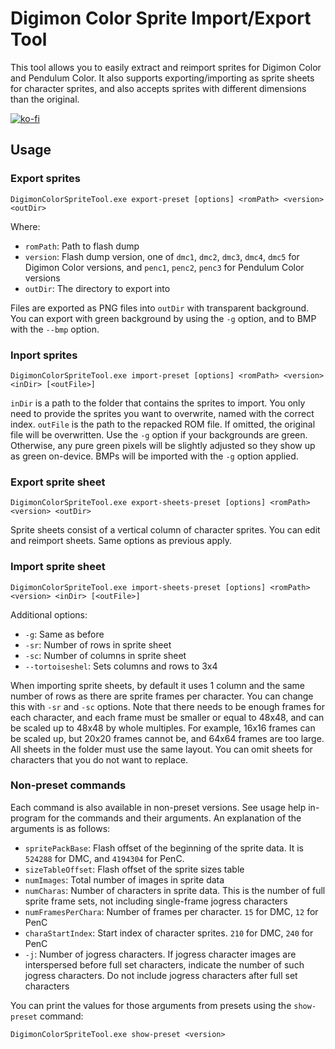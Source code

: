 Digimon Color Sprite Import/Export Tool
=======================================

This tool allows you to easily extract and reimport sprites for Digimon Color
and Pendulum Color. It also supports exporting/importing as sprite sheets for
character sprites, and also accepts sprites with different dimensions than the
original.

[![ko-fi](https://ko-fi.com/img/githubbutton_sm.svg)](https://ko-fi.com/C0C81P4PX)

Usage
-----

### Export sprites

```
DigimonColorSpriteTool.exe export-preset [options] <romPath> <version> <outDir>
```

Where:
- `romPath`: Path to flash dump
- `version`: Flash dump version, one of `dmc1`, `dmc2`, `dmc3`, `dmc4`, `dmc5`
  for Digimon Color versions, and `penc1`, `penc2`, `penc3` for Pendulum Color
  versions
- `outDir`: The directory to export into

Files are exported as PNG files into `outDir` with transparent background.
You can export with green background by using the `-g` option, and to BMP with
the `--bmp` option.

### Inport sprites

```
DigimonColorSpriteTool.exe import-preset [options] <romPath> <version> <inDir> [<outFile>]
```

`inDir` is a path to the folder that contains the sprites to import. You
only need to provide the sprites you want to overwrite, named with the correct
index. `outFile` is the path to the repacked ROM file. If omitted, the
original file will be overwritten. Use the `-g` option if your backgrounds are
green. Otherwise, any pure green pixels will be slightly adjusted so they show
up as green on-device. BMPs will be imported with the `-g` option applied.

### Export sprite sheet

```
DigimonColorSpriteTool.exe export-sheets-preset [options] <romPath> <version> <outDir>
```

Sprite sheets consist of a vertical column of character sprites. You can edit
and reimport sheets. Same options as previous apply.


### Import sprite sheet

```
DigimonColorSpriteTool.exe import-sheets-preset [options] <romPath> <version> <inDir> [<outFile>]
```

Additional options:
- `-g`: Same as before
- `-sr`: Number of rows in sprite sheet
- `-sc`: Number of columns in sprite sheet
- `--tortoiseshel`: Sets columns and rows to 3x4

When importing sprite sheets, by default it uses 1 column and the same number of
rows as there are sprite frames per character. You can change this with `-sr`
and `-sc` options. Note that there needs to be enough frames for each character,
and each frame must be smaller or equal to 48x48, and can be scaled up to 48x48
by whole multiples. For example, 16x16 frames can be scaled up, but 20x20 frames
cannot be, and 64x64 frames are too large. All sheets in the folder must use the
same layout. You can omit sheets for characters that you do not want to replace.

### Non-preset commands

Each command is also available in non-preset versions. See usage help in-program
for the commands and their arguments. An explanation of the arguments is as
follows:

- `spritePackBase`: Flash offset of the beginning of the sprite data. It is
  `524288` for DMC, and `4194304` for PenC.
- `sizeTableOffset`: Flash offset of the sprite sizes table
- `numImages`: Total number of images in sprite data
- `numCharas`: Number of characters in sprite data. This is the number of full
  sprite frame sets, not including single-frame jogress characters
- `numFramesPerChara`: Number of frames per character. `15` for DMC, `12` for
  PenC
- `charaStartIndex`: Start index of character sprites. `210` for DMC, `240` for
  PenC
- `-j`: Number of jogress characters. If jogress character images are
  interspersed before full set characters, indicate the number of such jogress
  characters. Do not include jogress characters after full set characters

You can print the values for those arguments from presets using the
`show-preset` command:

```
DigimonColorSpriteTool.exe show-preset <version>
```
